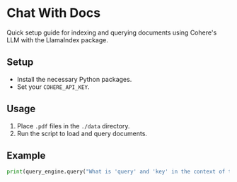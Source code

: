 # Chat With Docs

Quick setup guide for indexing and querying documents using Cohere's LLM with the LlamaIndex package.

## Setup

- Install the necessary Python packages.
- Set your `COHERE_API_KEY`.

## Usage

1. Place `.pdf` files in the `./data` directory.
2. Run the script to load and query documents.

## Example

```python
print(query_engine.query("What is 'query' and 'key' in the context of the paper?"))
```
